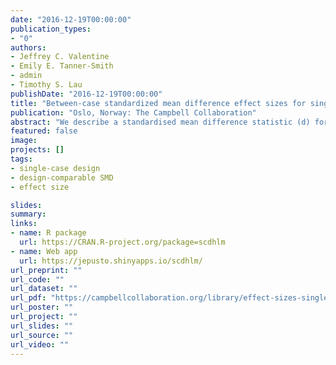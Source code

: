 ```yaml
---
date: "2016-12-19T00:00:00"
publication_types:
- "0"
authors:
- Jeffrey C. Valentine
- Emily E. Tanner-Smith
- admin
- Timothy S. Lau
publishDate: "2016-12-19T00:00:00"
title: "Between-case standardized mean difference effect sizes for single-case designs: A primer and tutorial using the scdhlm web application"
publication: "Oslo, Norway: The Campbell Collaboration"
abstract: "We describe a standardised mean difference statistic (d) for single-case designs that is equivalent to the usual d in between-groups experiments. We show how it can be used to summarise treatment effects over cases within a study, to do power analyses in planning new studies and grant proposals, and to meta-analyse effects across studies of the same question. We discuss limitations of this d-statistic, and possible remedies to them. Even so, this d-statistic is better founded statistically than other effect size measures for single-case design, and unlike many general linear model approaches such as multilevel modelling or generalised additive models, it produces a standardised effect size that can be integrated over studies with different outcome measures. SPSS macros for both effect size computation and power analysis are available."
featured: false
image: 
projects: []
tags: 
- single-case design
- design-comparable SMD
- effect size

slides: 
summary: 
links:
- name: R package
  url: https://CRAN.R-project.org/package=scdhlm
- name: Web app
  url: https://jepusto.shinyapps.io/scdhlm/
url_preprint: ""
url_code: ""
url_dataset: ""
url_pdf: "https://campbellcollaboration.org/library/effect-sizes-single-case-designs-campbell-discussion-paper-1.html"
url_poster: ""
url_project: ""
url_slides: ""
url_source: ""
url_video: ""
---
```

